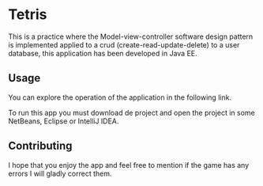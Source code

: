 # Tetris

This is a practice where the Model-view-controller software design pattern is implemented applied to a crud (create-read-update-delete) to a user database, this application has been developed in Java EE.

## Usage

You can explore the operation of the application in the following link.

To run this app you must download de project and open the project in some NetBeans, Eclipse or IntelliJ IDEA.
 
## Contributing

I hope that you enjoy the app and feel free to mention if the game has any errors I will gladly correct them.

